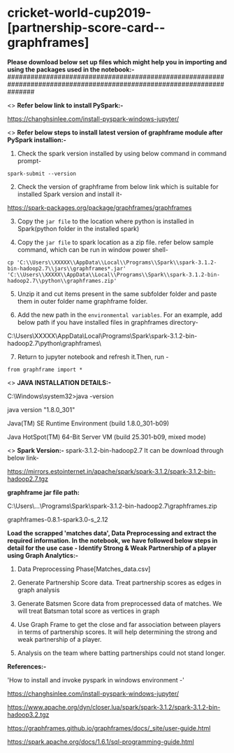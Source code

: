 # cricket-world-cup2019-[partnership-score-card--graphframes]

**Please download below set up files which might help you in importing and using the packages used in the notebook:-**
#######################################################################################################################

<> **Refer below link to install PySpark:-**

https://changhsinlee.com/install-pyspark-windows-jupyter/

<> **Refer below steps to install latest version of graphframe module after PySpark installion:-**

1. Check the spark version installed by using below command in command prompt-

`spark-submit --version`

2. Check the version of graphframe from below link which is suitable for installed Spark version and install it-

https://spark-packages.org/package/graphframes/graphframes


3. Copy the `jar file` to the location where python is installed in Spark(python folder in the installed spark) 

4. Copy the `jar file` to spark location as a zip file. refer below sample command, which can be run in window power shell-

`cp 'C:\\Users\\XXXXX\\AppData\\Local\\Programs\\Spark\\spark-3.1.2-bin-hadoop2.7\\jars\\graphframes*.jar' 'C:\\Users\\XXXXX\\AppData\\Local\\Programs\\Spark\\spark-3.1.2-bin-hadoop2.7\\python\\graphframes.zip'`

5. Unzip it and cut items present in the same subfolder folder and paste them in outer folder name graphframe folder.

6. Add the new path in the `environmental variables`. For an example, add below path if you have installed files in graphframes directory-

C:\Users\XXXXX\AppData\Local\Programs\Spark\spark-3.1.2-bin-hadoop2.7\python\graphframes\

7. Return to jupyter notebook and refresh it.Then, run -

`from graphframe import *`


<> **JAVA INSTALLATION DETAILS:-**

C:\Windows\system32>java -version

java version "1.8.0_301"

Java(TM) SE Runtime Environment (build 1.8.0_301-b09)

Java HotSpot(TM) 64-Bit Server VM (build 25.301-b09, mixed mode)

<> **Spark Version:-** 
spark-3.1.2-bin-hadoop2.7 
It can be download through below link-

https://mirrors.estointernet.in/apache/spark/spark-3.1.2/spark-3.1.2-bin-hadoop2.7.tgz


**graphframe jar file path:**

C:\\Users\\...\\Programs\\Spark\\spark-3.1.2-bin-hadoop2.7\\graphframes.zip

graphframes-0.8.1-spark3.0-s_2.12


**Load the scrapped 'matches data', Data Preprocessing and extract the required information. 
In the notebook, we have followed below steps in detail for the use case - Identify Strong & Weak Partnership of a player using Graph Analytics:-**

1. Data Preprocessing Phase[Matches_data.csv]

2. Generate Partnership Score data. Treat partnership scores as edges in graph analysis

3. Generate Batsmen Score data from preprocessed data of matches. We will treat Batsman total score as vertices in graph

4. Use Graph Frame to get the close and far association between players in terms of partnership scores. It will help determining the strong and weak partnership of a player.

5. Analysis on the team where batting partnerships could not stand longer.




**References:-**

'How to install and invoke pyspark in windows environment -'

https://changhsinlee.com/install-pyspark-windows-jupyter/

https://www.apache.org/dyn/closer.lua/spark/spark-3.1.2/spark-3.1.2-bin-hadoop3.2.tgz

https://graphframes.github.io/graphframes/docs/_site/user-guide.html

https://spark.apache.org/docs/1.6.1/sql-programming-guide.html

